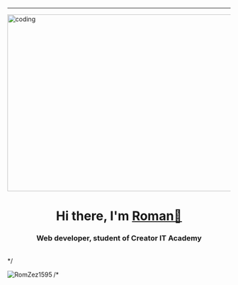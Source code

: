 <hr>
<img src="https://media.tenor.com/zMdZBjJ7gPkAAAAd/aesthetic-wallpaper.gif" alt="coding" width="1000" height="400" align="center">
<h1 align="center">Hi there, I'm <a href="https://romzez1595.github.io/Portfolio/" target="_blank">Roman👋</a> 
<h3 align="center">Web developer, student of Creator IT Academy</h3>
<br>
*/ <p><img align="left" src="https://github-readme-stats.vercel.app/api/top-langs?username=RomZez1595&show_icons=true&locale=en&layout=compact" alt="RomZez1595" /></p> /*
